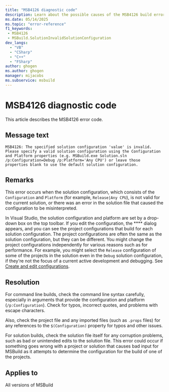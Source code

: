 ```yaml
---
title: "MSB4126 diagnostic code"
description: Learn about the possible causes of the MSB4126 build error and get troubleshooting tips.
ms.date: 05/14/2025
ms.topic: "error-reference"
f1_keywords:
 - MSB4126
 - MSBuild.SolutionInvalidSolutionConfiguration
dev_langs:
  - "VB"
  - "CSharp"
  - "C++"
  - "FSharp"
author: ghogen
ms.author: ghogen
manager: mijacobs
ms.subservice: msbuild
---
```


# MSB4126 diagnostic code

<!-- :::ErrorDefinitionDescription::: -->
<!-- :::editable-content name="introDescription"::: -->
This article describes the MSB4126 error code.
<!-- :::editable-content-end::: -->

## Message text

`MSB4126: The specified solution configuration 'value' is invalid. Please specify a valid solution configuration using the Configuration and Platform properties (e.g. MSBuild.exe Solution.sln /p:Configuration=Debug /p:Platform='Any CPU') or leave those properties blank to use the default solution configuration.`

<!-- :::editable-content name="postOutputDescription"::: -->
<!--
{StrBegin="MSB4126: "}UE: The solution filename is provided separately to loggers.
-->
<!-- :::editable-content-end::: -->
<!-- :::ErrorDefinitionDescription-end::: -->

## Remarks

This error occurs when the solution configuration, which consists of the `Configuration` and `Platform` (for example, `Release|Any CPU`), is not valid for the current solution, or there was an error in the solution file that caused the configuration to be misinterpreted.

In Visual Studio, the solution configuration and platform are set by a drop-down box on the top toolbar. If you edit the configuration, the **** dialog appears, and you can see the project configurations that build for each solution configuration. The project configurations are often the same as the solution configuration, but they can be different. You might change the project configurations independently for various reasons such as for performance. For example, you might select the `Release` configuration of some of the projects in the solution even in the `Debug` solution configuration, if they're not the focus of a current active development and debugging. See [Create and edit configurations](../../ide/how-to-create-and-edit-configurations.md).

## Resolution

For command line builds, check the command line syntax carefully, especially in arguments that provide the configuration and platform (`/p:Configuration`). Check for typos, incorrect quotes, and problems with escape characters.


Also, check the project file and any imported files (such as `.props` files) for any references to the `$(Configuration)` property for typos and other issues.

For solution builds, check the solution file itself for any corruption problems, such as bad or unintended edits to the solution file. This error could occur if something goes wrong with a project or solution that causes bad input for MSBuild as it attempts to determine the configuration for the build of one of the projects.
<!-- :::editable-content-end::: -->
<!-- :::ErrorDefinitionDescription-end::: -->

## Applies to

All versions of MSBuild
